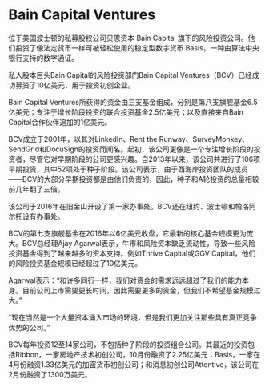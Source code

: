 # 

# Bain Capital Ventures

位于美国波士顿的私募股权公司贝恩资本 Bain Capital 旗下的风险投资公司。他们投资了像法定货币一样可被轻松使用的稳定型数字货币 Basis，一种由算法中央银行支持的数字通证。

私人股本巨头Bain Capital的风险投资部门Bain Capital Ventures（BCV）已经成功募资了10亿美元，用于投资初创企业。

Bain Capital Ventures所获得的资金由三支基金组成，分别是第八支旗舰基金6.5亿美元；专注于增长阶段投资的联合投资基金2.5亿美元；以及直接来自Bain Capital合作伙伴追加的1亿美元。

BCV成立于2001年，以其对LinkedIn、Rent the Runway、SurveyMonkey、SendGrid和DocuSign的投资而闻名。起初，该公司更像是一个专注增长阶段的投资者，尽管它对早期阶段的公司更感兴趣。自2013年以来，该公司共进行了106项早期投资，其中52项处于种子阶段。该公司表示，由于西海岸投资团队的成员——BCV的大部分早期投资都是由他们负责的，因此，种子和A轮投资的总量相较前几年翻了三倍。

该公司于2016年在旧金山开设了第一家办事处。BCV还在纽约、波士顿和帕洛阿尔托设有办事处。

BCV的第七支旗舰基金在2016年以6亿美元收盘，它最新的核心基金规模更为庞大。BCV总经理Ajay Agarwal表示，牛市和风险资本缺乏流动性，导致一些风险投资基金得到了越来越多的资本支持。例如Thrive Capital或GGV Capital，他们的风险投资基金规模已经超过了10亿美元。

Agarwal表示：“和许多同行一样，我们对资金的需求远远超过了我们的能力本身。目前公司上市需要更长时间，因此需要更多的资金，但我们不希望基金规模过大。”

“现在当然是一个大量资本涌入市场的环境，但是我们更加关注那些具有真正竞争优势的公司。”

BCV每年投资12至14家公司，不包括种子阶段的投资组合公司。其最近的投资包括Ribbon，一家房地产技术初创公司，10月份融资了2.25亿美元；Basis，一家在4月份融资1.33亿美元的加密货币初创公司；和消息初创公司Attentive，该公司在2月份融资了1300万美元。


